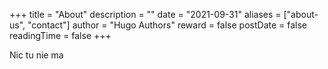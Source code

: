 +++
title = "About"
description = ""
date = "2021-09-31"
aliases = ["about-us", "contact"]
author = "Hugo Authors"
reward = false
postDate = false
readingTime = false
+++

Nic tu nie ma
